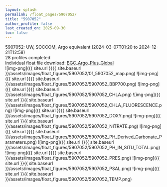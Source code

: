 ```yaml
---
layout: splash
permalink: /float_pages/5907052/
title: "5907052"
author_profile: false
last_created_on: 2025-09-30
toc: false
---
```

 
5907052: UW, SOCCOM, Argo equivalent (2024-03-07T01:20 to 2024-12-21T12:58)\
28 profiles completed\
Individual float file download: [BGC_Argo_Plus_Global](https://ftp.soest.hawaii.edu/bgc_argo_plus/Individual_Floats/outliers_removed/5907052_Sprof_processed.nc)\
![img-png]({{ site.url }}{{ site.baseurl }}/assets/images/float_figures/5907052/01_5907052_map.png)
![img-png]({{ site.url }}{{ site.baseurl }}/assets/images/float_figures/5907052/5907052_BBP700.png)
![img-png]({{ site.url }}{{ site.baseurl }}/assets/images/float_figures/5907052/5907052_CHLA.png)
![img-png]({{ site.url }}{{ site.baseurl }}/assets/images/float_figures/5907052/5907052_CHLA_FLUORESCENCE.png)
![img-png]({{ site.url }}{{ site.baseurl }}/assets/images/float_figures/5907052/5907052_DOXY.png)
![img-png]({{ site.url }}{{ site.baseurl }}/assets/images/float_figures/5907052/5907052_NITRATE.png)
![img-png]({{ site.url }}{{ site.baseurl }}/assets/images/float_figures/5907052/5907052_PH_Derived_Carbonate_Parameters.png)
![img-png]({{ site.url }}{{ site.baseurl }}/assets/images/float_figures/5907052/5907052_PH_IN_SITU_TOTAL.png)
![img-png]({{ site.url }}{{ site.baseurl }}/assets/images/float_figures/5907052/5907052_PRES.png)
![img-png]({{ site.url }}{{ site.baseurl }}/assets/images/float_figures/5907052/5907052_PSAL.png)
![img-png]({{ site.url }}{{ site.baseurl }}/assets/images/float_figures/5907052/5907052_TEMP.png)
